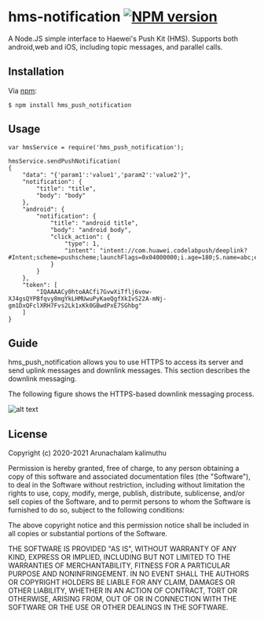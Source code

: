 hms-notification [![NPM version](https://badge.fury.io/js/fcm-node.svg)](http://badge.fury.io/js/fcm-node)
========
A Node.JS simple interface to Haewei's Push Kit (HMS). Supports both android,web and iOS, including topic messages, and parallel calls.
## Installation

Via [npm][1]:

    $ npm install hms_push_notification

## Usage

    var hmsService = require('hms_push_notification');

    hmsService.sendPushNotification(
    {
        "data": "{'param1':'value1','param2':'value2'}",
        "notification": {
            "title": "title",
            "body": "body"
        },
        "android": {
            "notification": {
                "title": "android title",
                "body": "android body",
                "click_action": {
                    "type": 1,
                    "intent": "intent://com.huawei.codelabpush/deeplink?#Intent;scheme=pushscheme;launchFlags=0x04000000;i.age=180;S.name=abc;end"
                }
            }
        },
        "token": [
            "IQAAAACy0htoAACfi7GvwXiTflj6vow-XJ4gsQYPBfqvy8mgYkLHMUwuPyKaeQgfXkIvS22A-mNj-gm1DxQFclXRH7Fvs2Lk1xKk0GBwdPxE7SGhbg"
        ]
    }





## Guide

hms_push_notification allows you to use HTTPS to access its server and send uplink messages and downlink messages. This section describes the downlink messaging.

The following figure shows the HTTPS-based downlink messaging process.

![alt text](http://url/to/img.png)



## License

Copyright (c) 2020-2021 Arunachalam kalimuthu

Permission is hereby granted, free of charge, to any person obtaining
a copy of this software and associated documentation files (the
"Software"), to deal in the Software without restriction, including
without limitation the rights to use, copy, modify, merge, publish,
distribute, sublicense, and/or sell copies of the Software, and to
permit persons to whom the Software is furnished to do so, subject to
the following conditions:

The above copyright notice and this permission notice shall be
included in all copies or substantial portions of the Software.

THE SOFTWARE IS PROVIDED "AS IS", WITHOUT WARRANTY OF ANY KIND,
EXPRESS OR IMPLIED, INCLUDING BUT NOT LIMITED TO THE WARRANTIES OF
MERCHANTABILITY, FITNESS FOR A PARTICULAR PURPOSE AND
NONINFRINGEMENT. IN NO EVENT SHALL THE AUTHORS OR COPYRIGHT HOLDERS BE
LIABLE FOR ANY CLAIM, DAMAGES OR OTHER LIABILITY, WHETHER IN AN ACTION
OF CONTRACT, TORT OR OTHERWISE, ARISING FROM, OUT OF OR IN CONNECTION
WITH THE SOFTWARE OR THE USE OR OTHER DEALINGS IN THE SOFTWARE.

[1]: http://github.com/arunabimanyu7/npm
[2]: https://developer.huawei.com/consumer/en/doc/development/HMSCore-Guides/android-server-dev-0000001050040110
[4]: mailto:nandar.rustam@gmail.com
[5]: https://github.com/h2soft/node-gcm
[6]: http://www.gnu.org/licenses/lgpl-3.0.txt
[7]: https://github.com/nandarustam/fcm-push
[8]: https://firebase.google.com/docs/cloud-messaging/concept-options
[9]: https://developer.apple.com/library/ios/documentation/NetworkingInternet/Conceptual/RemoteNotificationsPG/Chapters/APNsProviderAPI.html#//apple_ref/doc/uid/TP40008194-CH101-SW2
[10]: https://firebase.google.com/docs/cloud-messaging/http-server-ref

